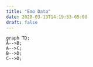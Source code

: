 ```yaml
---
title: "Emo Data"
date: 2020-03-13T14:19:53-05:00
draft: false
---
```


```mermaid 
graph TD;   
A-->B;   
A-->C; 
B-->D;
C-->D;
```
